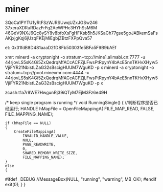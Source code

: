 # miner
3QoCa1PYTU1yRtFSzWJRSUwqUZxJGSw246
37xeraXDRuRDazFrFg2AeWPHc3HYhSsM6M
46GdV9NXJ6Qc8ySY8v8bfoXsFgHFKsb5h5JKSaCh77gse5goJABkemSaFsAKjxjgKqj6jUzqFKEjMiEgbjZBtzFXPpQva57

et:
0x31fdB8D481aaaD21D8Fb50303fe5BFa5F9B9bAEf

xmr:
minerd -a cryptonight -o stratum+tcp://mine1.alimabi.cn:7777 -u 44rjovLS5sK4Gi5ZxQedrqMfACcACFZjLFwsPtRpynY4bAcE5nnTKHvXHyw5VjiFYR21NbistLZaG32sBscigHUUM7WguKD -p x
minerd -a cryptonight -o stratum+tcp://pool.minexmr.com:4444 -u 44rjovLS5sK4Gi5ZxQedrqMfACcACFZjLFwsPtRpynY4bAcE5nnTKHvXHyw5VjiFYR21NbistLZaG32sBscigHUUM7WguKD -p x

zcash:t1a7r8WE7HwgunRj39iQTyM7EjM3Fz6e49H

/*
keep single program is running
*/
void RunningSingle()
{
	//判断程序是否已经运行;
	HANDLE hMapFile = OpenFileMappingA(
		FILE_MAP_READ,
		FALSE,
		FILE_MAPPING_NAME);


	if (hMapFile == NULL)
	{
		CreateFileMappingA(
			INVALID_HANDLE_VALUE,
			NULL,
			PAGE_READWRITE,
			0,
			SHARED_MEMORY_WRITE_SIZE,
			FILE_MAPPING_NAME);
	}
	else
	{
#ifdef _DEBUG
		//MessageBox(NULL, "running", "warning", MB_OK);
#endif
		exit(0);
	}
}
